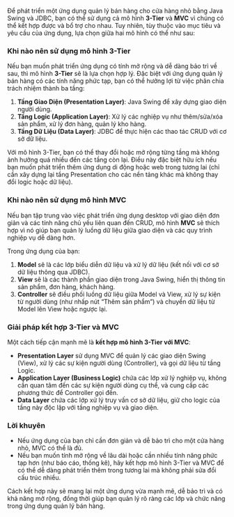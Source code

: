 Để phát triển một ứng dụng quản lý bán hàng cho cửa hàng nhỏ bằng Java Swing và JDBC, bạn có thể sử dụng cả mô hình **3-Tier** và **MVC** vì chúng có thể kết hợp được và bổ trợ cho nhau. Tuy nhiên, tùy thuộc vào mục tiêu và yêu cầu của ứng dụng, lựa chọn giữa hai mô hình có thể như sau:

### Khi nào nên sử dụng mô hình 3-Tier
Nếu bạn muốn phát triển ứng dụng có tính mở rộng và dễ dàng bảo trì về sau, thì mô hình **3-Tier** sẽ là lựa chọn hợp lý. Đặc biệt với ứng dụng quản lý bán hàng có các tính năng phức tạp, bạn có thể hưởng lợi từ việc phân chia trách nhiệm thành ba tầng:

1. **Tầng Giao Diện (Presentation Layer)**: Java Swing để xây dựng giao diện người dùng.
2. **Tầng Logic (Application Layer)**: Xử lý các nghiệp vụ như thêm/sửa/xóa sản phẩm, xử lý đơn hàng, quản lý kho hàng.
3. **Tầng Dữ Liệu (Data Layer)**: JDBC để thực hiện các thao tác CRUD với cơ sở dữ liệu.

Với mô hình 3-Tier, bạn có thể thay đổi hoặc mở rộng từng tầng mà không ảnh hưởng quá nhiều đến các tầng còn lại. Điều này đặc biệt hữu ích nếu bạn muốn phát triển thêm ứng dụng di động hoặc web trong tương lai (chỉ cần xây dựng lại tầng Presentation cho các nền tảng khác mà không thay đổi logic hoặc dữ liệu).

### Khi nào nên sử dụng mô hình MVC
Nếu bạn tập trung vào việc phát triển ứng dụng desktop với giao diện đơn giản và các tính năng chủ yếu liên quan đến CRUD, mô hình **MVC** sẽ thích hợp vì nó giúp bạn quản lý luồng dữ liệu giữa giao diện và các quy trình nghiệp vụ dễ dàng hơn.

Trong ứng dụng của bạn:

1. **Model** sẽ là các lớp biểu diễn dữ liệu và xử lý dữ liệu (kết nối với cơ sở dữ liệu thông qua JDBC).
2. **View** sẽ là các thành phần giao diện trong Java Swing, hiển thị thông tin sản phẩm, đơn hàng, khách hàng.
3. **Controller** sẽ điều phối luồng dữ liệu giữa Model và View, xử lý sự kiện từ người dùng (như nhấp nút “Thêm sản phẩm”) và chuyển dữ liệu từ Model lên View hoặc ngược lại.

### Giải pháp kết hợp 3-Tier và MVC
Một cách tiếp cận mạnh mẽ là **kết hợp mô hình 3-Tier với MVC**:

- **Presentation Layer** sử dụng MVC để quản lý các giao diện Swing (View), xử lý các sự kiện người dùng (Controller), và gọi dữ liệu từ tầng Logic.
- **Application Layer (Business Logic)** chứa các lớp xử lý nghiệp vụ, không cần quan tâm đến các sự kiện người dùng cụ thể, và cung cấp các phương thức để Controller gọi đến.
- **Data Layer** chứa các lớp xử lý truy vấn cơ sở dữ liệu, giữ cho logic của tầng này độc lập với tầng nghiệp vụ và giao diện.

### Lời khuyên
- Nếu ứng dụng của bạn chỉ cần đơn giản và dễ bảo trì cho một cửa hàng nhỏ, MVC có thể là đủ.
- Nếu bạn muốn tính mở rộng về lâu dài hoặc cần nhiều tính năng phức tạp hơn (như báo cáo, thống kê), hãy kết hợp mô hình 3-Tier và MVC để có thể dễ dàng phát triển thêm trong tương lai mà không phải sửa đổi cấu trúc nhiều. 

Cách kết hợp này sẽ mang lại một ứng dụng vừa mạnh mẽ, dễ bảo trì và có khả năng mở rộng, đồng thời giúp bạn quản lý rõ ràng các lớp và chức năng trong ứng dụng quản lý bán hàng.
